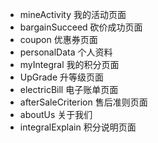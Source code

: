 - mineActivity			我的活动页面
- bargainSucceed            砍价成功页面
- coupon                           优惠券页面
- personalData                个人资料
- myIntegral                      我的积分页面
- UpGrade                         升等级页面
- electricBill                 电子账单页面
- afterSaleCriterion            售后准则页面
- aboutUs                    关于我们
- integralExplain           积分说明页面

